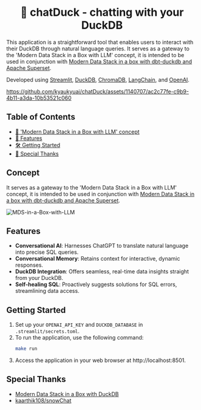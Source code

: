 <h1 align="center">🐤 chatDuck - chatting with your DuckDB</h1>

This application is a straightforward tool that enables users to interact with their DuckDB through natural language queries.
It serves as a gateway to the 'Modern Data Stack in a Box with LLM' concept,
it is intended to be used in conjunction with [Modern Data Stack in a box with dbt-duckdb and Apache Superset](https://github.com/kyaukyuai/jaffle_shop_duckdb_superset).

Developed using [Streamlit](https://streamlit.io/), [DuckDB](https://duckdb.org/), [ChromaDB](https://www.trychroma.com/), [LangChain](https://www.langchain.com/), and [OpenAI](https://openai.com/).

https://github.com/kyaukyuai/chatDuck/assets/1140707/ac2c77fe-c9b9-4b11-a3da-10b53521c060

## Table of Contents

- [🚀 'Modern Data Stack in a Box with LLM' concept](#concept)
- [🌟 Features](#features)
- [🛠️ Getting Started](#getting-started)
- [🤝 Special Thanks](#special-thanks)

## Concept

It serves as a gateway to the 'Modern Data Stack in a Box with LLM' concept,
it is intended to be used in conjunction with [Modern Data Stack in a box with dbt-duckdb and Apache Superset](https://github.com/kyaukyuai/jaffle_shop_duckdb_superset).

![MDS-in-a-Box-with-LLM](https://github.com/kyaukyuai/chatDuck/assets/1140707/d07caf0d-dd46-48f6-a47e-49317ab6784f)


## Features

- **Conversational AI**: Harnesses ChatGPT to translate natural language into precise SQL queries.
- **Conversational Memory**: Retains context for interactive, dynamic responses.
- **DuckDB Integration**: Offers seamless, real-time data insights straight from your DuckDB.
- **Self-healing SQL**: Proactively suggests solutions for SQL errors, streamlining data access.

## Getting Started

1. Set up your `OPENAI_API_KEY` and `DUCKDB_DATABASE` in `.streamlit/secrets.toml`.
2. To run the application, use the following command:
   ```bash
   make run
   ```
3. Access the application in your web browser at http://localhost:8501.

## Special Thanks

- [Modern Data Stack in a Box with DuckDB](https://duckdb.org/2022/10/12/modern-data-stack-in-a-box.html)
- [kaarthik108/snowChat](https://github.com/kaarthik108/snowChat)
